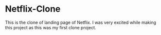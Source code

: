 # Netflix-Clone
This is the clone of landing page of Netflix.
I was very excited while making this project as this was my first clone project.
